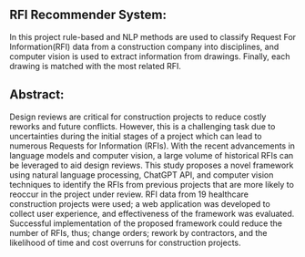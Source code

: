 ## RFI Recommender System:

In this project rule-based and NLP methods are used to classify Request For Information(RFI) data from a construction company into disciplines, and computer vision is used to extract information from drawings. Finally, each drawing is matched with the most related RFI. 


## Abstract:

Design reviews are critical for construction projects to reduce costly reworks and future conflicts. However, this is a challenging task due to uncertainties during the initial stages of a project which can lead to numerous Requests for Information (RFIs). With the recent advancements in language models and computer vision, a large volume of historical RFIs can be leveraged to aid design reviews. This study proposes a novel framework using natural language processing, ChatGPT API, and computer vision techniques to identify the RFIs from previous projects that are more likely to reoccur in the project under review. RFI data from 19 healthcare construction projects were used; a web application was developed to collect user experience, and effectiveness of the framework was evaluated. Successful implementation of the proposed framework could reduce the number of RFIs, thus; change orders; rework by contractors, and the likelihood of time and cost overruns for construction projects. 

